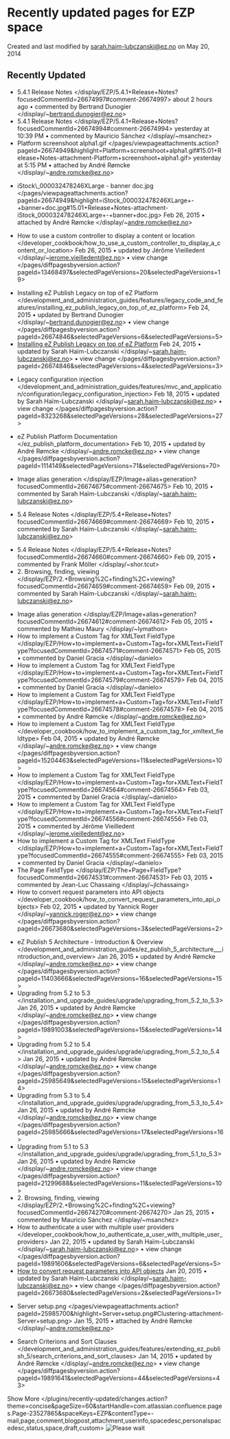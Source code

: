 Recently updated pages for EZP space
====================================

Created and last modified by <sarah.haim-lubczanski@ez.no> on May 20,
2014

Recently Updated
----------------

-   5.4.1 Release
    Notes &lt;/display/EZP/5.4.1+Release+Notes?focusedCommentId=26674997\#comment-26674997&gt;
    about 2 hours ago • commented by Bertrand
    Dunogier &lt;/display/\~bertrand.dunogier@ez.no&gt;
-   5.4.1 Release
    Notes &lt;/display/EZP/5.4.1+Release+Notes?focusedCommentId=26674994\#comment-26674994&gt;
    yesterday at 10:39 PM • commented by Mauricio
    Sánchez &lt;/display/\~msanchez&gt;
-   Platform screenshoot
    alpha1.gif &lt;/pages/viewpageattachments.action?pageId=26674949&highlight=Platform+screenshoot+alpha1.gif\#15.01+Release+Notes-attachment-Platform+screenshoot+alpha1.gif&gt;
    yesterday at 5:15 PM • attached by André
    Rømcke &lt;/display/\~andre.romcke@ez.no&gt;

<!-- -->

-   iStock\\\_000032478246XLarge - banner
    doc.jpg &lt;/pages/viewpageattachments.action?pageId=26674949&highlight=iStock\_000032478246XLarge+-+banner+doc.jpg\#15.01+Release+Notes-attachment-iStock\_000032478246XLarge+-+banner+doc.jpg&gt;
    Feb 26, 2015 • attached by André
    Rømcke &lt;/display/\~andre.romcke@ez.no&gt;

<!-- -->

-   How to use a custom controller to display a content or
    location &lt;/developer\_cookbook/how\_to\_use\_a\_custom\_controller\_to\_display\_a\_content\_or\_location&gt;
    Feb 26, 2015 • updated by Jérôme
    Vieilledent &lt;/display/\~jerome.vieilledent@ez.no&gt; • view
    change &lt;/pages/diffpagesbyversion.action?pageId=13468497&selectedPageVersions=20&selectedPageVersions=19&gt;

<!-- -->

-   Installing eZ Publish Legacy on top of eZ
    Platform &lt;/development\_and\_administration\_guides/features/legacy\_code\_and\_features/installing\_ez\_publish\_legacy\_on\_top\_of\_ez\_platform&gt;
    Feb 24, 2015 • updated by Bertrand
    Dunogier &lt;/display/\~bertrand.dunogier@ez.no&gt; • view
    change &lt;/pages/diffpagesbyversion.action?pageId=26674846&selectedPageVersions=6&selectedPageVersions=5&gt;
-   [Installing eZ Publish Legacy on top of eZ
    Platform](Installing-eZ-Publish-Legacy-on-top-of-eZ-Platform_26674919.html)
    Feb 24, 2015 • updated by Sarah
    Haïm-Lubczanski &lt;/display/\~sarah.haim-lubczanski@ez.no&gt; •
    view
    change &lt;/pages/diffpagesbyversion.action?pageId=26674846&selectedPageVersions=4&selectedPageVersions=3&gt;

<!-- -->

-   Legacy configuration
    injection &lt;/development\_and\_administration\_guides/features/mvc\_and\_application/configuration/legacy\_configuration\_injection&gt;
    Feb 18, 2015 • updated by Sarah
    Haïm-Lubczanski &lt;/display/\~sarah.haim-lubczanski@ez.no&gt; •
    view
    change &lt;/pages/diffpagesbyversion.action?pageId=8323268&selectedPageVersions=28&selectedPageVersions=27&gt;

<!-- -->

-   eZ Publish Platform
    Documentation &lt;/ez\_publish\_platform\_documentation&gt; Feb 10,
    2015 • updated by André
    Rømcke &lt;/display/\~andre.romcke@ez.no&gt; • view
    change &lt;/pages/diffpagesbyversion.action?pageId=1114149&selectedPageVersions=71&selectedPageVersions=70&gt;

<!-- -->

-   Image alias
    generation &lt;/display/EZP/Image+alias+generation?focusedCommentId=26674675\#comment-26674675&gt;
    Feb 10, 2015 • commented by Sarah
    Haïm-Lubczanski &lt;/display/\~sarah.haim-lubczanski@ez.no&gt;

<!-- -->

-   5.4 Release
    Notes &lt;/display/EZP/5.4+Release+Notes?focusedCommentId=26674669\#comment-26674669&gt;
    Feb 10, 2015 • commented by Sarah
    Haïm-Lubczanski &lt;/display/\~sarah.haim-lubczanski@ez.no&gt;

<!-- -->

-   5.4 Release
    Notes &lt;/display/EZP/5.4+Release+Notes?focusedCommentId=26674660\#comment-26674660&gt;
    Feb 09, 2015 • commented by
    Frank Möller &lt;/display/\~shor.tcut&gt;
-   2\. Browsing, finding,
    viewing &lt;/display/EZP/2.+Browsing%2C+finding%2C+viewing?focusedCommentId=26674659\#comment-26674659&gt;
    Feb 09, 2015 • commented by Sarah
    Haïm-Lubczanski &lt;/display/\~sarah.haim-lubczanski@ez.no&gt;

<!-- -->

-   Image alias
    generation &lt;/display/EZP/Image+alias+generation?focusedCommentId=26674612\#comment-26674612&gt;
    Feb 05, 2015 • commented by
    Mathieu Maury &lt;/display/\~lymathon&gt;
-   How to implement a Custom Tag for XMLText
    FieldType &lt;/display/EZP/How+to+implement+a+Custom+Tag+for+XMLText+FieldType?focusedCommentId=26674571\#comment-26674571&gt;
    Feb 05, 2015 • commented by Daniel Gracia &lt;/display/\~danielo&gt;
-   How to implement a Custom Tag for XMLText
    FieldType &lt;/display/EZP/How+to+implement+a+Custom+Tag+for+XMLText+FieldType?focusedCommentId=26674579\#comment-26674579&gt;
    Feb 04, 2015 • commented by Daniel Gracia &lt;/display/\~danielo&gt;
-   How to implement a Custom Tag for XMLText
    FieldType &lt;/display/EZP/How+to+implement+a+Custom+Tag+for+XMLText+FieldType?focusedCommentId=26674578\#comment-26674578&gt;
    Feb 04, 2015 • commented by André
    Rømcke &lt;/display/\~andre.romcke@ez.no&gt;
-   How to implement a Custom Tag for XMLText
    FieldType &lt;/developer\_cookbook/how\_to\_implement\_a\_custom\_tag\_for\_xmltext\_fieldtype&gt;
    Feb 04, 2015 • updated by André
    Rømcke &lt;/display/\~andre.romcke@ez.no&gt; • view
    change &lt;/pages/diffpagesbyversion.action?pageId=15204463&selectedPageVersions=11&selectedPageVersions=10&gt;
-   How to implement a Custom Tag for XMLText
    FieldType &lt;/display/EZP/How+to+implement+a+Custom+Tag+for+XMLText+FieldType?focusedCommentId=26674564\#comment-26674564&gt;
    Feb 03, 2015 • commented by Daniel Gracia &lt;/display/\~danielo&gt;
-   How to implement a Custom Tag for XMLText
    FieldType &lt;/display/EZP/How+to+implement+a+Custom+Tag+for+XMLText+FieldType?focusedCommentId=26674556\#comment-26674556&gt;
    Feb 03, 2015 • commented by Jérôme
    Vieilledent &lt;/display/\~jerome.vieilledent@ez.no&gt;
-   How to implement a Custom Tag for XMLText
    FieldType &lt;/display/EZP/How+to+implement+a+Custom+Tag+for+XMLText+FieldType?focusedCommentId=26674555\#comment-26674555&gt;
    Feb 03, 2015 • commented by Daniel Gracia &lt;/display/\~danielo&gt;
-   The Page
    FieldType &lt;/display/EZP/The+Page+FieldType?focusedCommentId=26674531\#comment-26674531&gt;
    Feb 03, 2015 • commented by Jean-Luc
    Chassaing &lt;/display/\~jlchassaing&gt;
-   How to convert request parameters into API
    objects &lt;/developer\_cookbook/how\_to\_convert\_request\_parameters\_into\_api\_objects&gt;
    Feb 02, 2015 • updated by Yannick
    Roger &lt;/display/\~yannick.roger@ez.no&gt; • view
    change &lt;/pages/diffpagesbyversion.action?pageId=26673680&selectedPageVersions=3&selectedPageVersions=2&gt;

<!-- -->

-   eZ Publish 5 Architecture - Introduction &
    Overview &lt;/development\_and\_administration\_guides/ez\_publish\_5\_architecture\_\_\_introduction\_and\_overview&gt;
    Jan 26, 2015 • updated by André
    Rømcke &lt;/display/\~andre.romcke@ez.no&gt; • view
    change &lt;/pages/diffpagesbyversion.action?pageId=11403666&selectedPageVersions=16&selectedPageVersions=15&gt;
-   Upgrading from 5.2 to
    5.3 &lt;/installation\_and\_upgrade\_guides/upgrade/upgrading\_from\_5.2\_to\_5.3&gt;
    Jan 26, 2015 • updated by André
    Rømcke &lt;/display/\~andre.romcke@ez.no&gt; • view
    change &lt;/pages/diffpagesbyversion.action?pageId=19891003&selectedPageVersions=15&selectedPageVersions=14&gt;
-   Upgrading from 5.2 to
    5.4 &lt;/installation\_and\_upgrade\_guides/upgrade/upgrading\_from\_5.2\_to\_5.4&gt;
    Jan 26, 2015 • updated by André
    Rømcke &lt;/display/\~andre.romcke@ez.no&gt; • view
    change &lt;/pages/diffpagesbyversion.action?pageId=25985649&selectedPageVersions=15&selectedPageVersions=14&gt;
-   Upgrading from 5.3 to
    5.4 &lt;/installation\_and\_upgrade\_guides/upgrade/upgrading\_from\_5.3\_to\_5.4&gt;
    Jan 26, 2015 • updated by André
    Rømcke &lt;/display/\~andre.romcke@ez.no&gt; • view
    change &lt;/pages/diffpagesbyversion.action?pageId=25985666&selectedPageVersions=17&selectedPageVersions=16&gt;
-   Upgrading from 5.1 to
    5.3 &lt;/installation\_and\_upgrade\_guides/upgrade/upgrading\_from\_5.1\_to\_5.3&gt;
    Jan 26, 2015 • updated by André
    Rømcke &lt;/display/\~andre.romcke@ez.no&gt; • view
    change &lt;/pages/diffpagesbyversion.action?pageId=21299688&selectedPageVersions=11&selectedPageVersions=10&gt;
-   2\. Browsing, finding,
    viewing &lt;/display/EZP/2.+Browsing%2C+finding%2C+viewing?focusedCommentId=26674270\#comment-26674270&gt;
    Jan 25, 2015 • commented by Mauricio Sánchez &lt;/display/\~msanchez&gt;
-   How to authenticate a user with multiple user
    providers &lt;/developer\_cookbook/how\_to\_authenticate\_a\_user\_with\_multiple\_user\_providers&gt;
    Jan 22, 2015 • updated by Sarah
    Haïm-Lubczanski &lt;/display/\~sarah.haim-lubczanski@ez.no&gt; •
    view
    change &lt;/pages/diffpagesbyversion.action?pageId=19891606&selectedPageVersions=6&selectedPageVersions=5&gt;
-   [How to convert request parameters into API
    objects](How-to-convert-request-parameters-into-API-objects_26674512.html)
    Jan 20, 2015 • updated by Sarah
    Haïm-Lubczanski &lt;/display/\~sarah.haim-lubczanski@ez.no&gt; •
    view
    change &lt;/pages/diffpagesbyversion.action?pageId=26673680&selectedPageVersions=2&selectedPageVersions=1&gt;

<!-- -->

-   Server
    setup.png &lt;/pages/viewpageattachments.action?pageId=25985700&highlight=Server+setup.png\#Clustering-attachment-Server+setup.png&gt;
    Jan 15, 2015 • attached by André
    Rømcke &lt;/display/\~andre.romcke@ez.no&gt;

<!-- -->

-   Search Criterions and Sort
    Clauses &lt;/development\_and\_administration\_guides/features/extending\_ez\_publish\_5/search\_criterions\_and\_sort\_clauses&gt;
    Jan 14, 2015 • updated by André
    Rømcke &lt;/display/\~andre.romcke@ez.no&gt; • view
    change &lt;/pages/diffpagesbyversion.action?pageId=19891641&selectedPageVersions=44&selectedPageVersions=43&gt;

Show
More &lt;/plugins/recently-updated/changes.action?theme=concise&pageSize=60&startHandle=com.atlassian.confluence.pages.Page-23527865&spaceKeys=EZP&contentType=-mail,page,comment,blogpost,attachment,userinfo,spacedesc,personalspacedesc,status,space,draft,custom&gt;
![Please wait](images/icons/wait.gif)
